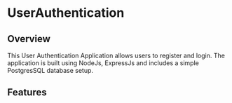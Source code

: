 # UserAuthentication

## Overview
This User Authentication Application allows users to register and login. The application is built using NodeJs, ExpressJs and includes a simple PostgresSQL database setup.

## Features


